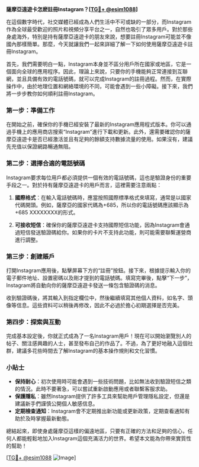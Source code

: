**薩摩亞遠遊卡怎麽註冊Instagram？[[TG💪+ @esim1088](https://t.me/s/esim1088)]**

在這個數字時代，社交媒體已經成為人們生活中不可或缺的一部分，而Instagram作為全球最受歡迎的照片和視頻分享平台之一，自然也吸引了眾多用戶。對於那些身處海外，特別是持有薩摩亞遠遊卡的朋友來說，想要註冊Instagram可能並不像國內那樣簡單。那麼，今天就讓我們一起來詳細了解一下如何使用薩摩亞遠遊卡註冊Instagram。

首先，我們需要明白一點，Instagram本身並不區分用戶所在國家或地區，它是一個面向全球的應用程序。因此，理論上來說，只要你的手機能夠正常連接到互聯網，並且具備有效的電話號碼，就可以完成Instagram的註冊過程。然而，在實際操作中，由於地理位置和網絡環境的不同，可能會遇到一些小障礙。接下來，我們將一步步教你如何順利註冊Instagram。

### 第一步：準備工作

在開始之前，確保你的手機已經安裝了最新的Instagram應用程式版本。你可以通過手機上的應用商店搜索“Instagram”進行下載和更新。此外，還需要確認你的薩摩亞遠遊卡是否已經激活並且有足夠的餘額支持數據流量的使用。如果沒有，建議先充值以保證網路暢通無阻。

### 第二步：選擇合適的電話號碼

Instagram要求每位用戶都必須提供一個有效的電話號碼，這也是驗證身份的重要手段之一。對於持有薩摩亞遠遊卡的用戶而言，這裡需要注意兩點：

1. **國際格式**：在輸入電話號碼時，應當按照國際標準格式來填寫，通常是以國家代碼開頭。例如，薩摩亞的國家代碼為+685，所以你的電話號碼應該顯示為+685 XXXXXXXX的形式。
   
2. **可接收短信**：確保你的薩摩亞遠遊卡支持國際短信功能，因為Instagram會通過短信發送驗證碼給你。如果你的卡片不支持此功能，則可能需要聯繫運營商進行調整。

### 第三步：創建賬戶

打開Instagram應用後，點擊屏幕下方的“註冊”按鈕。接下來，根據提示輸入你的電子郵件地址、設置密碼以及剛才提到的電話號碼。填寫完畢後，點擊“下一步”，Instagram將自動向你的薩摩亞遠遊卡發送一條包含驗證碼的消息。

收到驗證碼後，將其輸入到指定欄位中，然後繼續填寫其他個人資料，如名字、頭像等信息。這些資料可以稍後再修改，因此不必過於擔心初期選擇是否完美。

### 第四步：探索與互動

完成基本設定後，你就正式成為了一名Instagram用戶！現在可以開始瀏覽別人的帖子、關注感興趣的人士，甚至發布自己的作品了。不過，為了更好地融入這個社群，建議多花些時間去了解Instagram的基本操作規則和文化習慣。

### 小貼士

- **保持耐心**：初次使用時可能會遇到一些技術問題，比如無法收到驗證短信之類的情況。此時不要著急，可以嘗試重新啟動應用或者聯繫客服求助。
- **保護隱私**：雖然Instagram提供了許多工具來幫助用戶管理隱私設定，但還是建議新手們謹慎公開個人敏感信息。
- **定期檢查通知**：Instagram會不定期推出新功能或更新政策，定期查看通知有助於及時掌握最新動態。

總結起來，即使身處薩摩亞這樣的偏遠地區，只要有正確的方法和足夠的信心，任何人都能輕鬆地加入Instagram這個充滿活力的世界。希望本文能為你帶來實質性的幫助！

[[TG💪+ @esim1088](https://t.me/s/esim1088) ![Image](https://i.postimg.cc/4NQfJmqS/Snipaste-2025-05-13-00-14-12.png)]